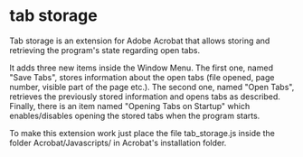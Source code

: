 # tab storage

Tab storage is an extension for Adobe Acrobat that allows storing and retrieving the program's state regarding open tabs.

It adds three new items inside the Window Menu. The first one, named "Save Tabs", stores information about the open tabs (file opened, page number, visible part of the page etc.). The second one, named "Open Tabs", retrieves the previously stored information and opens tabs as described. Finally, there is an item named "Opening Tabs on Startup" which enables/disables opening the stored tabs when the program starts.

To make this extension work just place the file tab_storage.js inside the folder Acrobat/Javascripts/ in Acrobat's installation folder.
